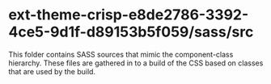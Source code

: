 # ext-theme-crisp-e8de2786-3392-4ce5-9d1f-d89153b5f059/sass/src

This folder contains SASS sources that mimic the component-class hierarchy. These files
are gathered in to a build of the CSS based on classes that are used by the build.
